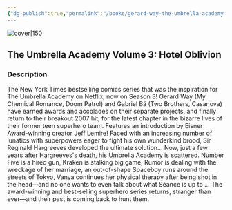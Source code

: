 ```yaml
---
{"dg-publish":true,"permalink":"/books/gerard-way-the-umbrella-academy-volume-3-hotel-oblivion/","title":"\"The Umbrella Academy Volume 3\"","tags":["graphic-novel","Fantasy","super-heroes"]}
---
```




![cover|150](http://books.google.com/books/content?id=GLqkDwAAQBAJ&printsec=frontcover&img=1&zoom=1&edge=curl&source=gbs_api)

## The Umbrella Academy Volume 3: Hotel Oblivion

### Description

The New York Times bestselling comics series that was the inspiration for The Umbrella Academy on Netflix, now on Season 3! Gerard Way (My Chemical Romance, Doom Patrol) and Gabriel Bá (Two Brothers, Casanova) have earned awards and accolades on their separate projects, and finally return to their breakout 2007 hit, for the latest chapter in the bizarre lives of their former teen superhero team. Features an introduction by Eisner Award-winning creator Jeff Lemire! Faced with an increasing number of lunatics with superpowers eager to fight his own wunderkind brood, Sir Reginald Hargreeves developed the ultimate solution... Now, just a few years after Hargreeves's death, his Umbrella Academy is scattered. Number Five is a hired gun, Kraken is stalking big game, Rumor is dealing with the wreckage of her marriage, an out-of-shape Spaceboy runs around the streets of Tokyo, Vanya continues her physical therapy after being shot in the head—and no one wants to even talk about what Séance is up to ... The award-winning and best-selling superhero series returns, stranger than ever—and their past is coming back to hunt them.
```